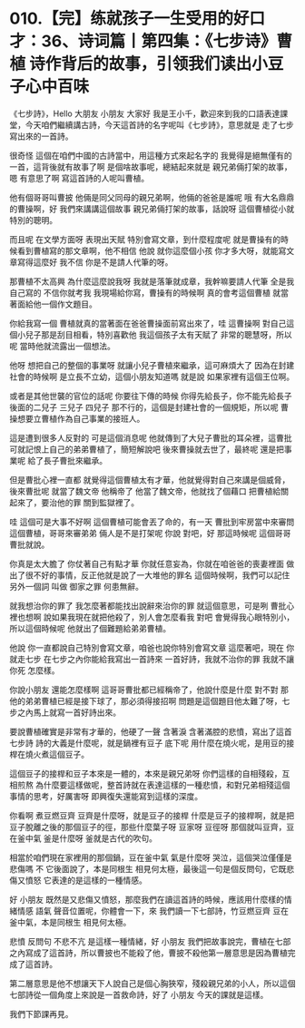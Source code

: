 # 010.【完】练就孩子一生受用的好口才：36、诗词篇丨第四集：《七步诗》曹植 诗作背后的故事，引领我们读出小豆子心中百味

《七步詩》，Hello 大朋友 小朋友 大家好 我是王小千，歡迎來到我的口語表達課堂，今天咱們繼續講古詩，今天這首詩的名字呢叫《七步詩》，意思就是 走了七步寫出來的一首詩。

很奇怪 這個在咱們中國的古詩當中，用這種方式來起名字的 我覺得是絕無僅有的一首，這背後就有故事了啊 是個啥故事呢，總結起來就是 親兄弟倆打架的故事，嗯 有意思了啊 寫這首詩的人呢叫曹植。

他有個哥哥叫曹披 他倆是同父同母的親兄弟啊，他倆的爸爸是誰呢 哦 有大名鼎鼎的曹操啊，好 我們來講講這個故事 親兄弟倆打架的故事，話說呀 這個曹植從小就特別的聰明。

而且呢 在文學方面呀 表現出天賦 特別會寫文章，到什麼程度呢 就是曹操有的時候看到曹植寫的那文章啊，他不相信 他說 就你這麼個小孩 你才多大呀，就能寫文章寫得這麼好 我不信 你是不是請人代筆的呀。

那曹植不太高興 為什麼這麼說我呀 我就是落筆就成章，我幹嘛要請人代筆 全是我自己寫的 不信你就考我 我現場給你寫，曹操有的時候啊 真的會考這個曹植 就當著面給他一個作文題目。

你給我寫一個 曹植就真的當著面在爸爸曹操面前寫出來了，哇 這曹操啊 對自己這個小兒子那是刮目相看，特別喜歡他 我這個孩子太有天賦了 非常的聰慧呀，所以呢 當時他就流露出一個想法。

他呀 想把自己的整個的事業呀 就讓小兒子曹植來繼承，這可麻煩大了 因為在封建社會的時候啊 是立長不立幼，這個小朋友知道嗎 就是說 如果家裡有這個王位啊。

或者是其他世襲的官位的話呢 你要往下傳的時候 你得先給長子，你不能先給長子後面的二兒子 三兒子 四兒子 那不行的，這個是封建社會的一個規矩，所以呢 曹操想要立曹植作為自己事業的接班人。

這是遭到很多人反對的 可是這個消息呢 他就傳到了大兒子曹批的耳朵裡，這曹批可就記恨上自己的弟弟曹植了，簡短解說吧 後來曹操就去世了，最終呢 還是把事業呢 給了長子曹批來繼承。

但是曹批心裡一直都 就覺得這個曹植太有才華，他就覺得對自己來講是個威脅，後來曹批呢 就當了魏文帝 他稱帝了 他當了魏文帝，他就找了個藉口 把曹植給關起來了，要治他的罪 關到監獄裡了。

哇 這個可是大事不好啊 這個曹植可能會丟了命的，有一天 曹批到牢房當中來審問這個曹植，哥哥來審弟弟 倆人是不是打架呢 你說 對吧，好 那這時候呢 這個哥哥曹批就說。

你真是太大膽了 你仗著自己有點才華 你就任意妄為，你就在咱爸爸的喪妻裡面 做出了很不好的事情，反正他就是說了一大堆他的罪名 這個時候啊，我們可以記住另外一個詞 叫做 御家之罪 何患無辭。

就我想治你的罪了 我怎麼著都能找出說辭來治你的罪 就這個意思，可是咧 曹批心裡也想啊 說如果我現在就把他殺了，別人會怎麼看我 對吧 會覺得我心眼特別小，所以這個時候呢 他就出了個難題給弟弟曹植。

他說 你一直都說自己特別會寫文章，咱爸也說你特別會寫文章 這麼著吧，現在 你就走七步 在七步之內你能給我寫出一首詩來 一首好詩，我就不治你的罪 我就不讓你死 怎麼樣。

你說小朋友 還能怎麼樣啊 這哥哥曹批都已經稱帝了，他說什麼是什麼 對不對 那他的弟弟曹植已經是接下球了，那必須得接招啊 問題是這個題目他太難了呀，七步之內馬上就寫一首好詩出來。

要說曹植確實是非常有才華的，他硬了一聲 含著淚 含著滿腔的悲憤，寫出了這首七步詩 詩的大義是什麼呢，就是鍋裡有豆子 底下呢 用什麼在燒火呢，是用豆的接桿在燒火煮這個豆子。

這個豆子的接桿和豆子本來是一體的，本來是親兄弟呀 你們這樣的自相殘殺，互相煎熬 為什麼要這樣做呢，整首詩就在表達這樣的一種悲憤，和對兄弟相殘這個事情的思考，好厲害呀 即興復失還能寫到這樣的深度。

你看啊 煮豆燃豆齊 豆齊是什麼呀，就是豆子的接桿 什麼是豆子的接桿啊，就是把豆子脫離之後的那個豆子的徑，那些什麼葉子呀 豆家呀 豆徑呀 那個就叫豆齊，豆在釜中氣 釜是什麼呀 釜就是古代的吹句。

相當於咱們現在家裡用的那個鍋，豆在釜中氣 氣是什麼呀 哭泣，這個哭泣僅僅是悲傷嗎 不 它後面說了，本是同根生 相見何太極，最後這一句是個反問句，它既悲傷又憤怒 它表達的是這樣的一種情感。

好 小朋友 既然是又悲傷又憤怒，那麼我們在讀這首詩的時候，應該用什麼樣的情緒情感 語氣 聲音位置呢，你體會一下，來 我們讀一下七部詩，竹豆燃豆齊 豆在釜中氣，本是同根生 相見何太極。

悲憤 反問句 不悲不亢 是這樣一種情緒，好 小朋友 我們把故事說完，曹植在七部之內寫成了這首詩，所以曹披也不能殺了他，曹披不殺他第一層意思是因為曹植完成了這首詩。

第二層意思是他不想讓天下人說自己是個心胸狹窄，殘殺親兄弟的小人，所以這個七部詩從一個角度上來說是一首救命詩，好了 小朋友 今天的課就是這樣。

我們下節課再見。